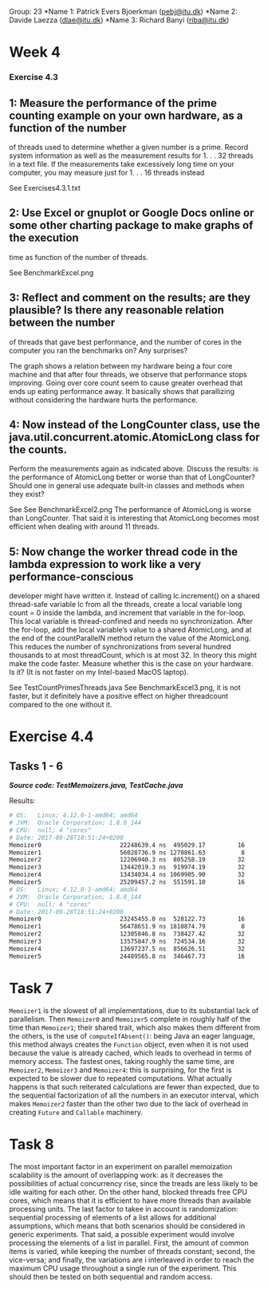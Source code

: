 Group: 23
*Name 1: Patrick Evers Bjoerkman (pebj@itu.dk)
*Name 2: Davide Laezza (dlae@itu.dk)
*Name 3: Richard Banyi (riba@itu.dk)

# Week 4

### Exercise 4.3

## 1: Measure the performance of the prime counting example on your own hardware, as a function of the number
of threads used to determine whether a given number is a prime. Record system information as well as the
measurement results for 1. . . 32 threads in a text file. If the measurements take excessively long time on
your computer, you may measure just for 1. . . 16 threads instead

See Exercises4.3.1.txt

## 2: Use Excel or gnuplot or Google Docs online or some other charting package to make graphs of the execution
time as function of the number of threads.

See BenchmarkExcel.png

## 3: Reflect and comment on the results; are they plausible? Is there any reasonable relation between the number
of threads that gave best performance, and the number of cores in the computer you ran the benchmarks on?
Any surprises?

The graph shows a relation between my hardware being a four core machine and that after four threads, we observe that performance stops improving.
Going over core count seem to cause greater overhead that ends up eating performance away. It basically shows that parallizing without considering the
hardware hurts the performance.

## 4: Now instead of the LongCounter class, use the java.util.concurrent.atomic.AtomicLong class for the counts.
Perform the measurements again as indicated above. Discuss the results: is the performance of AtomicLong
better or worse than that of LongCounter? Should one in general use adequate built-in classes and methods
when they exist?

See See BenchmarkExcel2.png
The performance of AtomicLong is worse than LongCounter. That said it is interesting that AtomicLong becomes most efficient
when dealing with around 11 threads.

## 5: Now change the worker thread code in the lambda expression to work like a very performance-conscious
developer might have written it. Instead of calling lc.increment() on a shared thread-safe variable
lc from all the threads, create a local variable long count = 0 inside the lambda, and increment that
variable in the for-loop. This local variable is thread-confined and needs no synchronization. After the
for-loop, add the local variable’s value to a shared AtomicLong, and at the end of the countParallelN
method return the value of the AtomicLong.
This reduces the number of synchronizations from several hundred thousands to at most threadCount,
which is at most 32. In theory this might make the code faster. Measure whether this is the case on your
hardware. Is it? (It is not faster on my Intel-based MacOS laptop).

See TestCountPrimesThreads.java
See BenchmarkExcel3.png, it is not faster, but it definitely have a positive effect on higher threadcount compared to the one without it.

# Exercise 4.4

## Tasks 1 - 6
***Source code: TestMemoizers.java, TestCache.java***

Results:
```bash
# OS:   Linux; 4.12.0-1-amd64; amd64
# JVM:  Oracle Corporation; 1.8.0_144
# CPU:  null; 4 "cores"
# Date: 2017-09-28T18:51:24+0200
Memoizer0                      22248639.4 ns  495029.17         16
Memoizer1                      56028736.9 ns 1270861.63          8
Memoizer2                      12206940.3 ns  805258.19         32
Memoizer3                      13442019.3 ns  919974.19         32
Memoizer4                      13434034.4 ns 1069905.90         32
Memoizer5                      25209457.2 ns  551591.10         16
# OS:   Linux; 4.12.0-1-amd64; amd64
# JVM:  Oracle Corporation; 1.8.0_144
# CPU:  null; 4 "cores"
# Date: 2017-09-28T18:51:24+0200
Memoizer0                      23245455.0 ns  528122.73         16
Memoizer1                      56478651.9 ns 1810874.79          8
Memoizer2                      12305846.8 ns  738427.42         32
Memoizer3                      13575847.9 ns  724534.16         32
Memoizer4                      13697237.5 ns  856626.51         32
Memoizer5                      24489565.8 ns  346467.73         16
```

# Task 7
`Memoizer1` is the slowest of all implementations, due to its substantial lack of
parallelism. Then `Memoizer0` and `Memoizer5` complete in roughly half of the time
than `Memoizer1`; their shared trait, which also makes them different from the
others, is the use of `computeIfAbsent()`: being Java an eager language, this
method always creates the `Function` object, even when it is not used because the
value is already cached, which leads to overhead in terms of memory access. The
fastest ones, taking roughly the same time, are `Memoizer2`, `Memoizer3` and
`Memoizer4`: this is surprising, for the first is expected to be slower due to
repeated computations. What actually happens is that such reiterated calculations
are fewer than expected, due to the sequential factorization of all the numbers in
an executor interval, which makes `Memoizer2` faster than the other two due to the
lack of overhead in creating `Future` and `Callable` machinery.

# Task 8
The most important factor in an experiment on parallel memoization scalability is
the amount of overlapping work: as it decreases the possibilities of actual
concurrency rise, since the treads are less likely to be idle waiting for each
other. On the other hand, blocked threads free CPU cores, which means that it is
efficient to have more threads than available processing units. The last factor to
takee in account is randomization: sequential processing of elements of a list
allows for additional assumptions, which means that both scenarios should be
considered in generic experiments.
That said, a possible experiment would involve processing the elements of a list in
parallel. First, the amount of common items is varied, while keeping the number of
threads constant; second, the vice-versa; and finally, the variations are i
interleaved in order to reach the maximum CPU usage throughout a single run of the
experiment. This should then be tested on both sequential and random access.
